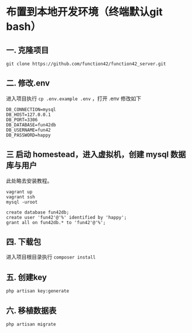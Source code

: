 # 布置到本地开发环境（终端默认git bash）

## 一. 克隆项目
```
git clone https://github.com/function42/function42_server.git
```

## 二. 修改.env
进入项目执行 `cp .env.example .env` ，打开 .env 修改如下
```
DB_CONNECTION=mysql
DB_HOST=127.0.0.1
DB_PORT=3306
DB_DATABASE=fun42db
DB_USERNAME=fun42
DB_PASSWORD=happy
```

## 三 启动 homestead，进入虚拟机，创建 mysql 数据库与用户
此处略去安装教程。

```
vagrant up
vagrant ssh
mysql -uroot
```

```
create database fun42db;
create user 'fun42'@'%' identified by 'happy';
grant all on fun42db.* to 'fun42'@'%';
```

## 四. 下载包
进入项目根目录执行 `composer install`

## 五. 创建key
`php artisan key:generate`

## 六. 移植数据表
`php artisan migrate`

